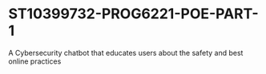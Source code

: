 # ST10399732-PROG6221-POE-PART-1
A Cybersecurity chatbot that educates users about the safety and best online practices
